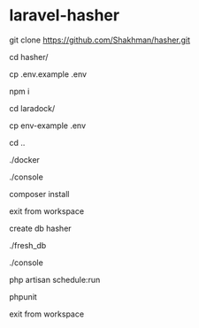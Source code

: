 # laravel-hasher

git clone https://github.com/Shakhman/hasher.git

cd hasher/

cp .env.example .env

npm i

cd laradock/

cp env-example .env

cd ..

./docker

./console

composer install

exit from workspace

create db hasher

./fresh_db

./console

php artisan schedule:run

phpunit

exit from workspace